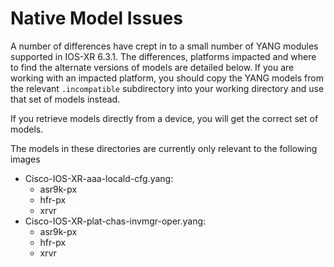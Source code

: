 # Native Model Issues

A number of differences have crept in to a small number of YANG modules supported in IOS-XR 6.3.1. The differences, platforms impacted and where to find the alternate versions of models are detailed below. If you are working with an impacted platform, you should copy the YANG models from the relevant ```.incompatible``` subdirectory into your working directory and use that set of models instead.

If you retrieve models directly from a device, you will get the correct set of models.

The models in these directories are currently only relevant to the following images

* Cisco-IOS-XR-aaa-locald-cfg.yang:
    * asr9k-px
    * hfr-px
    * xrvr
* Cisco-IOS-XR-plat-chas-invmgr-oper.yang:
    * asr9k-px
    * hfr-px
    * xrvr
